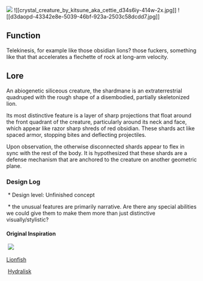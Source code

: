 ![](https://cdnb.artstation.com/p/assets/images/images/023/931/417/large/will-miranda-33333333.jpg?1580797441)
![[crystal_creature_by_kitsune_aka_cettie_d34s6iy-414w-2x.jpg]]
![[d3daopd-43342e8e-5039-46bf-923a-2503c58dcdd7.jpg]]
## Function
Telekinesis, for example like those obsidian lions? those fuckers, something like that that accelerates a flechette of rock at long-arm velocity.
## Lore

An abiogenetic siliceous creature, the shardmane is an extraterrestrial quadruped with the rough shape of a disembodied, partially skeletonized lion.

Its most distinctive feature is a layer of sharp projections that float around the front quadrant of the creature, particularly around its neck and face, which appear like razor sharp shreds of red obsidian. These shards act like spaced armor, stopping bites and deflecting projectiles.

Upon observation, the otherwise disconnected shards appear to flex in sync with the rest of the body. It is hypothesized that these shards are a defense mechanism that are anchored to the creature on another geometric plane.
### Design Log

 * Design level: Unfinished concept

 * the unusual features are primarily narrative. Are there any special abilities we could give them to make them more than just distinctive visually/stylistic?


#### Original Inspiration
 <img src="https://i.imgur.com/5fmVjNs.png">

<a href="https://cdn.vox-cdn.com/thumbor/Yiy6pK8QvKLBtJvNDo6kUJ0dMhI=/0x0:1000x667/1200x800/filters:focal(0x0:1000x667)/cdn.vox-cdn.com/uploads/chorus_image/image/35889652/lionfish-noaa-gov.0.jpg">Lionfish</a>

  

 <a href="https://live.staticflickr.com/6225/6333905242_2c74e94312_b.jpg">Hydralisk</a>
